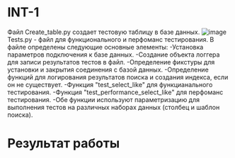 # INT-1
Файл Create_table.py создает тестовую таблицу в базе данных.
![image](https://github.com/VadimNigmatillin/INT-1/assets/82418383/55d2fe74-cb0c-4ea5-9d35-937d14dea3c3)
Tests.py - файл для функционального и перфоманс тестирования.
В файле определены следующие основные элементы:
-Установка параметров подключения к базе данных.
-Создание объекта логгера для записи результатов тестов в файл.
-Определение фикстуры для установки и закрытия соединения с базой данных.
-Определение функций для логирования результатов поиска и создания индекса, если он не существует.
-Функция "test_select_like" для функцианального тестирования.
-Функция "test_performance_select_like" для перфоманс тестирования.
-Обе функции используют параметризацию для выполнения тестов на различных наборах данных (столбец и шаблон поиска).
# Результат работы





